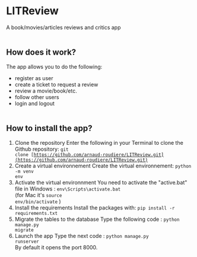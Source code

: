 # LITReview
A book/movies/articles reviews and critics app
<br><br>

## How does it work?
The app allows you to do the following:
- register as user
- create a ticket to request a review
- review a movie/book/etc.
- follow other users
- login and logout
<br><br>
## How to install the app?
1. Clone the repository
Enter the following in your Terminal to clone the Github repository: <code class="language-bash" data-lang="bash">git clone [https://github.com/arnaud-roudiere/LITReview.git](https://github.com/arnaud-roudiere/LITReview.git)</code>
2. Create a virtual environnement
Create the virtual environnement: <code class="language-bash" data-lang="bash">python -m venv env</code><br>
3. Activate the virtual environnment 
You need to activate the "active.bat" file in Windows : <code class="language-bash" data-lang="bash">env\Scripts\activate.bat</code><br> (for Mac it's <code class="language-bash" data-lang="bash">source env/bin/activate</code> )
4. Install the requirements
Install the packages with: <code class="language-bash" data-lang="bash">pip install -r requirements.txt</code><br>
5. Migrate the tables to the database
Type the following code : <code class="language-bash" data-lang="bash">python manage.py migrate</code><br>
6. Launch the app
Type the next code : <code class="language-bash" data-lang="bash">python manage.py runserver</code><br>
By default it opens the port 8000.
